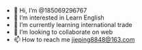 - 👋 Hi, I’m @185069296767
- 👀 I’m interested in Learn English
- 🌱 I’m currently learning international trade
- 💞️ I’m looking to collaborate on web
- 📫 How to reach me jieping8848@163.com

<!---
185069296767/185069296767 is a ✨ special ✨ repository because its `README.md` (this file) appears on your GitHub profile.
You can click the Preview link to take a look at your changes.
--->
